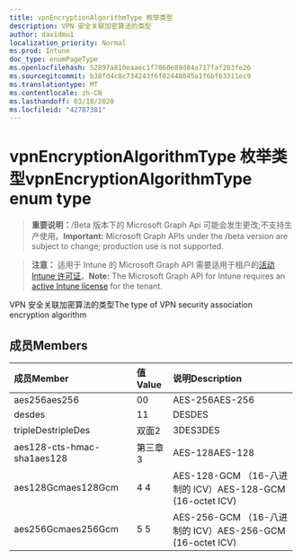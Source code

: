 ```yaml
---
title: vpnEncryptionAlgorithmType 枚举类型
description: VPN 安全关联加密算法的类型
author: davidmu1
localization_priority: Normal
ms.prod: Intune
doc_type: enumPageType
ms.openlocfilehash: 52897a810eaaec1f7860e89d84a717faf203fe26
ms.sourcegitcommit: b38fd4c8c734243f6f82448045a1f6bf63311ec9
ms.translationtype: MT
ms.contentlocale: zh-CN
ms.lasthandoff: 03/18/2020
ms.locfileid: "42787381"
---
```

# <a name="vpnencryptionalgorithmtype-enum-type"></a><span data-ttu-id="4386d-103">vpnEncryptionAlgorithmType 枚举类型</span><span class="sxs-lookup"><span data-stu-id="4386d-103">vpnEncryptionAlgorithmType enum type</span></span>

> <span data-ttu-id="4386d-104">**重要说明：**/Beta 版本下的 Microsoft Graph Api 可能会发生更改;不支持生产使用。</span><span class="sxs-lookup"><span data-stu-id="4386d-104">**Important:** Microsoft Graph APIs under the /beta version are subject to change; production use is not supported.</span></span>

> <span data-ttu-id="4386d-105">**注意：** 适用于 Intune 的 Microsoft Graph API 需要适用于租户的[活动 Intune 许可证](https://go.microsoft.com/fwlink/?linkid=839381)。</span><span class="sxs-lookup"><span data-stu-id="4386d-105">**Note:** The Microsoft Graph API for Intune requires an [active Intune license](https://go.microsoft.com/fwlink/?linkid=839381) for the tenant.</span></span>

<span data-ttu-id="4386d-106">VPN 安全关联加密算法的类型</span><span class="sxs-lookup"><span data-stu-id="4386d-106">The type of VPN security association encryption algorithm</span></span>

## <a name="members"></a><span data-ttu-id="4386d-107">成员</span><span class="sxs-lookup"><span data-stu-id="4386d-107">Members</span></span>
|<span data-ttu-id="4386d-108">成员</span><span class="sxs-lookup"><span data-stu-id="4386d-108">Member</span></span>|<span data-ttu-id="4386d-109">值</span><span class="sxs-lookup"><span data-stu-id="4386d-109">Value</span></span>|<span data-ttu-id="4386d-110">说明</span><span class="sxs-lookup"><span data-stu-id="4386d-110">Description</span></span>|
|:---|:---|:---|
|<span data-ttu-id="4386d-111">aes256</span><span class="sxs-lookup"><span data-stu-id="4386d-111">aes256</span></span>|<span data-ttu-id="4386d-112">0</span><span class="sxs-lookup"><span data-stu-id="4386d-112">0</span></span>|<span data-ttu-id="4386d-113">AES-256</span><span class="sxs-lookup"><span data-stu-id="4386d-113">AES-256</span></span>|
|<span data-ttu-id="4386d-114">des</span><span class="sxs-lookup"><span data-stu-id="4386d-114">des</span></span>|<span data-ttu-id="4386d-115">1</span><span class="sxs-lookup"><span data-stu-id="4386d-115">1</span></span>|<span data-ttu-id="4386d-116">DES</span><span class="sxs-lookup"><span data-stu-id="4386d-116">DES</span></span>|
|<span data-ttu-id="4386d-117">tripleDes</span><span class="sxs-lookup"><span data-stu-id="4386d-117">tripleDes</span></span>|<span data-ttu-id="4386d-118">双面</span><span class="sxs-lookup"><span data-stu-id="4386d-118">2</span></span>|<span data-ttu-id="4386d-119">3DES</span><span class="sxs-lookup"><span data-stu-id="4386d-119">3DES</span></span>|
|<span data-ttu-id="4386d-120">aes128-cts-hmac-sha1</span><span class="sxs-lookup"><span data-stu-id="4386d-120">aes128</span></span>|<span data-ttu-id="4386d-121">第三章</span><span class="sxs-lookup"><span data-stu-id="4386d-121">3</span></span>|<span data-ttu-id="4386d-122">AES-128</span><span class="sxs-lookup"><span data-stu-id="4386d-122">AES-128</span></span>|
|<span data-ttu-id="4386d-123">aes128Gcm</span><span class="sxs-lookup"><span data-stu-id="4386d-123">aes128Gcm</span></span>|<span data-ttu-id="4386d-124">4 </span><span class="sxs-lookup"><span data-stu-id="4386d-124">4</span></span>|<span data-ttu-id="4386d-125">AES-128-GCM （16-八进制的 ICV）</span><span class="sxs-lookup"><span data-stu-id="4386d-125">AES-128-GCM (16-octet ICV)</span></span>|
|<span data-ttu-id="4386d-126">aes256Gcm</span><span class="sxs-lookup"><span data-stu-id="4386d-126">aes256Gcm</span></span>|<span data-ttu-id="4386d-127">5 </span><span class="sxs-lookup"><span data-stu-id="4386d-127">5</span></span>|<span data-ttu-id="4386d-128">AES-256-GCM （16-八进制的 ICV）</span><span class="sxs-lookup"><span data-stu-id="4386d-128">AES-256-GCM (16-octet ICV)</span></span>|



